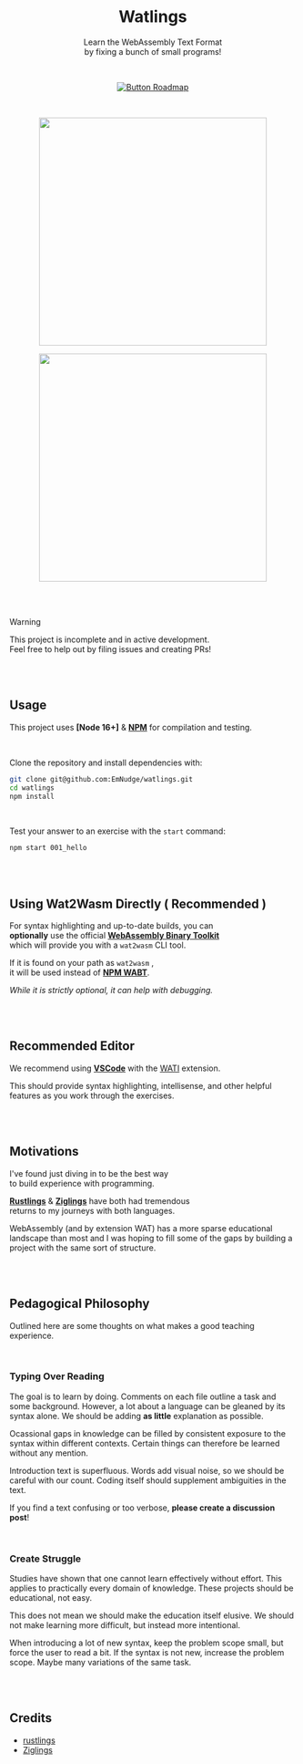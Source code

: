 
<div align = center >

# Watlings

Learn the WebAssembly Text Format  
by fixing a bunch of small programs!

<br>

[![Button Roadmap]][Roadmap]

<br>

<img
    width = 400
    src = https://github.com/EmNudge/watlings/assets/24513691/a720199d-75ce-41c5-84d6-014ef2b2eacd
/>

<img
    width = 400
    src = https://github.com/EmNudge/watlings/assets/24513691/1aa1e029-f871-41d6-a5fd-44997d82b148
/>

</div>

<br>
<br>

> [!WARNING]
> This project is incomplete and in active development.  
> Feel free to help out by filing issues and creating PRs!


<br>
<br>

## Usage

This project uses **[Node 16+]** & **[NPM]** for compilation and testing.

<br>

Clone the repository and install dependencies with:

```sh
git clone git@github.com:EmNudge/watlings.git
cd watlings
npm install
```

<br>

Test your answer to an exercise with the `start` command:

```sh
npm start 001_hello
```

<br>
<br>

## Using Wat2Wasm Directly ( Recommended )

For syntax highlighting and up-to-date builds, you can  
**optionally** use the official **[WebAssembly Binary Toolkit][WABT]**  
which will provide you with a `wat2wasm` CLI tool.

If it is found on your path as `wat2wasm`  ,  
it will be used instead of **[NPM WABT]**.

*While it is strictly optional, it can help with debugging.*

<br>
<br>

## Recommended Editor

We recommend using **[VSCode]** with the [WATI]() extension.

This should provide syntax highlighting, intellisense, and other helpful features as you work through the exercises.

<br>
<br>

## Motivations

I've found just diving in to be the best way  
to build experience with programming. 

**[Rustlings]** & **[Ziglings]** have both had tremendous  
returns to my journeys with both languages.

WebAssembly (and by extension WAT) has a more sparse educational landscape than most and I was hoping to fill some of the gaps by building a project with the same sort of structure.

<br>
<br>

## Pedagogical Philosophy

Outlined here are some thoughts on what makes a good teaching experience.

<br>

### Typing Over Reading

The goal is to learn by doing. Comments on each file outline a task and some background. However, a lot about a language can be gleaned by its syntax alone. We should be adding **as little** explanation as possible. 

Ocassional gaps in knowledge can be filled by consistent exposure to the syntax within different contexts. Certain things can therefore be learned without any mention.

Introduction text is superfluous. Words add visual noise, so we should be careful with our count. Coding itself should supplement ambiguities in the text.

If you find a text confusing or too verbose, **please create a discussion post**!

<br>

### Create Struggle

Studies have shown that one cannot learn effectively without effort. This applies to practically every domain of knowledge. These projects should be educational, not easy.

This does not mean we should make the education itself elusive. We should not make learning more difficult, but instead more intentional.

When introducing a lot of new syntax, keep the problem scope small, but force the user to read a bit. If the syntax is not new, increase the problem scope. Maybe many variations of the same task.

<br>
<br>

## Credits

- [rustlings](https://github.com/rust-lang/rustlings)
- [Ziglings](https://github.com/ratfactor/ziglings)

<br>


<!----------------------------------------------------------------------------->

[Exercise 1]: https://github.com/EmNudge/watlings/assets/24513691/a720199d-75ce-41c5-84d6-014ef2b2eacd

[Failing Test]: https://github.com/EmNudge/watlings/assets/24513691/1aa1e029-f871-41d6-a5fd-44997d82b148


[NPM WABT]: https://www.npmjs.com/package/wabt
[VSCode]: https://code.visualstudio.com
[WATI]: https://github.com/NateLevin1/wati
[WABT]: https://github.com/WebAssembly/wabt
[Node]: https://nodejs.org/en
[NPM]: https://www.npmjs.com/

[Roadmap]: https://github.com/users/EmNudge/projects/1

[Button Roadmap]: https://img.shields.io/badge/Roadmap-19A974?style=for-the-badge&logoColor=white&logo=openstreetmap

[Rustlings]: https://github.com/rust-lang/rustlings
[ziglings]: https://github.com/ratfactor/ziglings
